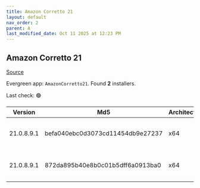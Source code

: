 ```yaml
---
title: Amazon Corretto 21
layout: default
nav_order: 2
parent: A
last_modified_date: Oct 11 2025 at 12:23 PM
---
```


## Amazon Corretto 21

[Source](https://aws.amazon.com/corretto/)

Evergreen app: `AmazonCorretto21`. Found **2** installers.

Last check: 🟢

| Version    | Md5                              | Architecture | Type | URI                                                                                                                                                                                                      |
| ---------- | -------------------------------- | ------------ | ---- | -------------------------------------------------------------------------------------------------------------------------------------------------------------------------------------------------------- |
| 21.0.8.9.1 | befa040ebc0d3073cd11454db9e27237 | x64          | msi  | [https://corretto.aws/downloads/resources/21.0.8.9.1/amazon-corretto-21.0.8.9.1-windows-x64.msi](https://corretto.aws/downloads/resources/21.0.8.9.1/amazon-corretto-21.0.8.9.1-windows-x64.msi)         |
| 21.0.8.9.1 | 872da895b40e8b0c01b5dff6a0913ba0 | x64          | zip  | [https://corretto.aws/downloads/resources/21.0.8.9.1/amazon-corretto-21.0.8.9.1-windows-x64-jdk.zip](https://corretto.aws/downloads/resources/21.0.8.9.1/amazon-corretto-21.0.8.9.1-windows-x64-jdk.zip) |
